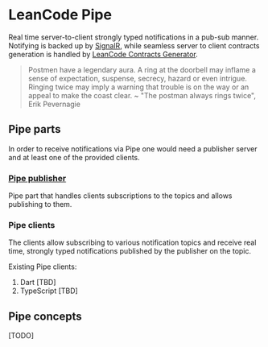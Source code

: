 # LeanCode Pipe

Real time server-to-client strongly typed notifications in a pub-sub manner.
Notifying is backed up by [SignalR](https://dotnet.microsoft.com/en-us/apps/aspnet/signalr), while seamless server to client contracts generation is handled by [LeanCode Contracts Generator](https://github.com/leancodepl/contractsgenerator).

> Postmen have a legendary aura. A ring at the doorbell may inflame a sense of expectation, suspense, secrecy, hazard or even intrigue. Ringing twice may imply a warning that trouble is on the way or an appeal to make the coast clear. ~ "The postman always rings twice", Erik Pevernagie

## Pipe parts

In order to receive notifications via Pipe one would need a publisher server and at least one of the provided clients.

### [Pipe publisher](publisher/README.md)

Pipe part that handles clients subscriptions to the topics and allows publishing to them.

### Pipe clients
The clients allow subscribing to various notification topics and receive real time, strongly typed notifications published by the publisher on the topic.

Existing Pipe clients:

1. Dart [TBD]
2. TypeScript [TBD]

## Pipe concepts

[TODO]
